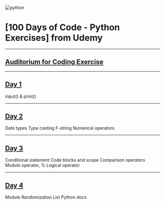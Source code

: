 ![python](https://img.icons8.com/?size=100&id=13441&format=png&color=000000)
# [100 Days of Code - Python Exercises] from Udemy
---
## [Auditorium for Coding Exercise](https://app.auditorium.ai/courses/eelyNMYJKXeNJAbjssSEQz0m88XvnhX6)
---
## [Day 1](https://github.com/itisyijy/100Days4Python/tree/77af9a6683768b1b0a332f67decb469c1f7db45f/Day1)
input() & print()

---
## [Day 2](https://github.com/itisyijy/100Days4Python/tree/77af9a6683768b1b0a332f67decb469c1f7db45f/Day2)
Date types
Type casting
F-string
Numerical operators

---
## [Day 3](https://github.com/itisyijy/100Days4Python/tree/77af9a6683768b1b0a332f67decb469c1f7db45f/Day3)
Conditional statement
Code blocks and scope
Comparison operators
Modulo operator, %
Logical operator

---
## [Day 4](https://github.com/itisyijy/100Days4Python/tree/77af9a6683768b1b0a332f67decb469c1f7db45f/Day4)
Module
Randomization
List
Python docs